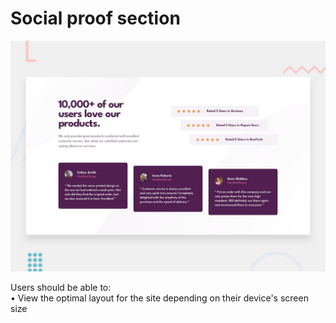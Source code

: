 # Social proof section

![Design preview for the Social proof section coding challenge](./design/desktop-preview.jpg)

Users should be able to:  
 • View the optimal layout for the site depending on their device's screen size
